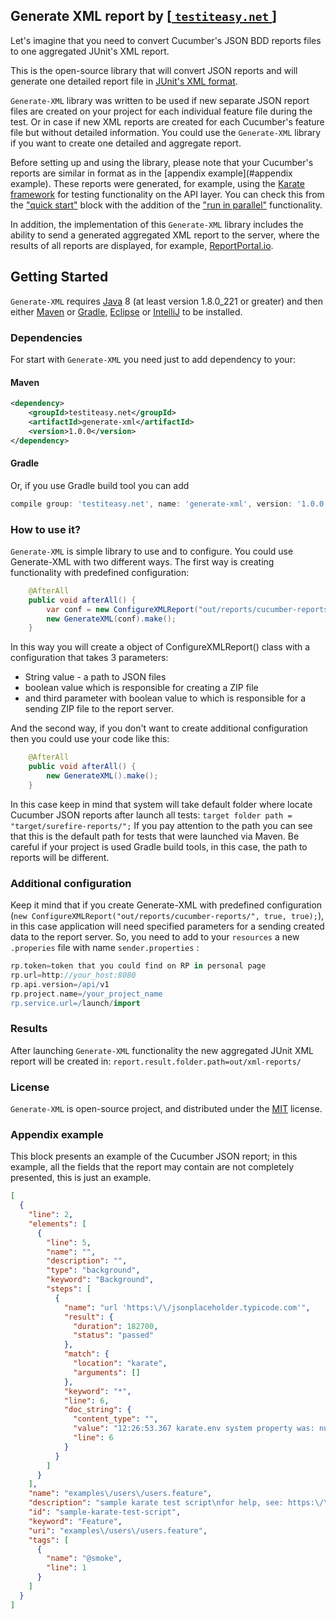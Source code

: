 ## Generate XML report by [[ `testiteasy.net` ](http://easytestit.com/)]
Let's imagine that you need to convert Cucumber's JSON BDD reports files to one aggregated JUnit's XML report.

This is the open-source library that will convert JSON reports and will generate one detailed report file in [JUnit's XML format](https://www.ibm.com/support/knowledgecenter/en/SSQ2R2_14.2.0/com.ibm.rsar.analysis.codereview.cobol.doc/topics/cac_useresults_junit.html#junitschema).

`Generate-XML` library was written to be used if new separate JSON report files are created on your project for each individual feature file during the test. Or in case if new XML reports are created for each Cucumber's feature file but without detailed information.
You could use the `Generate-XML` library if you want to create one detailed and aggregate report.

Before setting up and using the library, please note that your Cucumber's reports are similar in format as in the [appendix example](#appendix example). These reports were generated, for example, using the [Karate framework](https://intuit.github.io/karate/) for testing functionality on the API layer. You can check this from the ["quick start"](https://github.com/intuit/karate#quickstart) block with the addition of the ["run in parallel"](https://github.com/intuit/karate#junit-5-parallel-execution) functionality.

In addition, the implementation of this `Generate-XML` library includes the ability to send a generated aggregated XML report to the server, where the results of all reports are displayed, for example, [ReportPortal.io](https://github.com/reportportal/reportportal).

## Getting Started
`Generate-XML` requires [Java](http://www.oracle.com/technetwork/java/javase/downloads/index.html) 8 (at least version 1.8.0_221 or greater) and then either [Maven](http://maven.apache.org) or [Gradle](https://gradle.org), [Eclipse](https://www.eclipse.org/ide/) or [IntelliJ](https://www.jetbrains.com/idea/) to be installed.

### Dependencies
For start with `Generate-XML` you need just to add dependency to your:
#### Maven
```xml
<dependency>
    <groupId>testiteasy.net</groupId>
    <artifactId>generate-xml</artifactId>
    <version>1.0.0</version>
</dependency>
```
#### Gradle
Or, if you use Gradle build tool you can add
```groovy
compile group: 'testiteasy.net', name: 'generate-xml', version: '1.0.0'
```

### How to use it?
`Generate-XML` is simple library to use and to configure. You could use Generate-XML with two different ways. The first way is creating functionality with predefined configuration:

```java
    @AfterAll
    public void afterAll() {
        var conf = new ConfigureXMLReport("out/reports/cucumber-reports/", true, true);
        new GenerateXML(conf).make();
    }
```
In this way you will create a object of ConfigureXMLReport() class with a configuration that takes 3 parameters:
* String value - a path to JSON files 
* boolean value which is responsible for creating a ZIP file 
* and third parameter with boolean value to which is responsible for a sending ZIP file to the report server.
 
And the second way, if you don't want to create additional configuration then you could use your code like this:
```java
    @AfterAll
    public void afterAll() {
        new GenerateXML().make();
    }
```
In this case keep in mind that system will take default folder where locate Cucumber JSON reports after launch all tests:
`target folder path = "target/surefire-reports/";`
If you pay attention to the path you can see that this is the default path for tests that were launched via Maven. Be careful if your project is used Gradle build tools, in this case, the path to reports will be different.

### Additional configuration
Keep it mind that if you create Generate-XML with predefined configuration (`new ConfigureXMLReport("out/reports/cucumber-reports/", true, true);`), in this case application will need specified parameters for a sending created data to the report server. So, you need to add to your `resources` a new `.properies` file with name `sender.properties` :

```groovy
rp.token=token that you could find on RP in personal page
rp.url=http://your_host:8080
rp.api.version=/api/v1
rp.project.name=/your_project_name
rp.service.url=/launch/import
```

### Results
After launching `Generate-XML` functionality the new aggregated JUnit XML report will be created in: `report.result.folder.path=out/xml-reports/`

### License
`Generate-XML` is open-source project, and distributed under the [MIT](https://choosealicense.com/licenses/mit/) license.

### Appendix example
This block presents an example of the Cucumber JSON report; in this example, all the fields that the report may contain are not completely presented, this is just an example.
```json
[
  {
    "line": 2,
    "elements": [
      {
        "line": 5,
        "name": "",
        "description": "",
        "type": "background",
        "keyword": "Background",
        "steps": [
          {
            "name": "url 'https:\/\/jsonplaceholder.typicode.com'",
            "result": {
              "duration": 182700,
              "status": "passed"
            },
            "match": {
              "location": "karate",
              "arguments": []
            },
            "keyword": "*",
            "line": 6,
            "doc_string": {
              "content_type": "",
              "value": "12:26:53.367 karate.env system property was: null",
              "line": 6
            }
          }
        ]
      }
    ],
    "name": "examples\/users\/users.feature",
    "description": "sample karate test script\nfor help, see: https:\/\/github.com\/intuit\/karate\/wiki\/IDE-Support",
    "id": "sample-karate-test-script",
    "keyword": "Feature",
    "uri": "examples\/users\/users.feature",
    "tags": [
      {
        "name": "@smoke",
        "line": 1
      }
    ]
  }
]
```